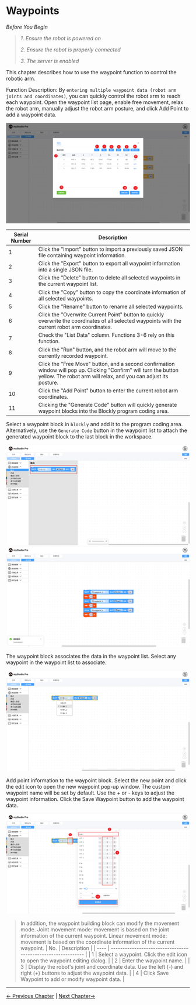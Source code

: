 # Waypoints

*Before You Begin*

> *1. Ensure the robot is powered on*
>
> *2. Ensure the robot is properly connected*
>
> *3. The server is enabled*

This chapter describes how to use the waypoint function to control the robotic arm.

Function Description: By `entering multiple waypoint data (robot arm joints and coordinates)`, you can quickly control the robot arm to reach each waypoint. Open the waypoint list page, enable free movement, relax the robot arm, manually adjust the robot arm posture, and click Add Point to add a waypoint data.

<img src="../../../resources/3-FunctionsAndApplications/5.myBlockly/blockly/waypoint2.png" />

| Serial Number | Description |
| ---- | ------------------------------------------------------------ |
| 1 | Click the "Import" button to import a previously saved JSON file containing waypoint information. |
| 2 | Click the "Export" button to export all waypoint information into a single JSON file. |
| 3 | Click the "Delete" button to delete all selected waypoints in the current waypoint list. |
| 4 | Click the "Copy" button to copy the coordinate information of all selected waypoints. |
| 5 | Click the "Rename" button to rename all selected waypoints.
| 6 | Click the "Overwrite Current Point" button to quickly overwrite the coordinates of all selected waypoints with the current robot arm coordinates. |
| 7 | Check the "List Data" column. Functions 3-6 rely on this function. |
| 8 | Click the "Run" button, and the robot arm will move to the currently recorded waypoint. |
| 9 | Click the "Free Move" button, and a second confirmation window will pop up. Clicking "Confirm" will turn the button yellow. The robot arm will relax, and you can adjust its posture. |
| 10 | Click the "Add Point" button to enter the current robot arm coordinates.
| 11 | Clicking the "Generate Code" button will quickly generate waypoint blocks into the Blockly program coding area. |

Select a waypoint block in `blockly` and add it to the program coding area. Alternatively, use the `Generate Code` button in the waypoint list to attach the generated waypoint block to the last block in the workspace.

<img src="../../../resources/3-FunctionsAndApplications/5.myBlockly/blockly/waypoint1.png" />

<img src="../../../resources/3-FunctionsAndApplications/5.myBlockly/blockly/waypoint4.png" />

The waypoint block associates the data in the waypoint list. Select any waypoint in the waypoint list to associate.

<img src="../../../resources/3-FunctionsAndApplications/5.myBlockly/blockly/waypoint3.png" />

Add point information to the waypoint block. Select the new point and click the edit icon to open the new waypoint pop-up window. The custom waypoint name will be set by default. Use the + or - keys to adjust the waypoint information. Click the Save Waypoint button to add the waypoint data.

<img src="../../../resources/3-FunctionsAndApplications/5.myBlockly/blockly/waypoint5.png" />

> In addition, the waypoint building block can modify the movement mode. Joint movement mode: movement is based on the joint information of the current waypoint. Linear movement mode: movement is based on the coordinate information of the current waypoint.
| No. | Description |
| ---- | ------------------------------------------------------------ |
| 1 | Select a waypoint. Click the edit icon to open the waypoint editing dialog. |
| 2 | Enter the waypoint name. |
| 3 | Display the robot's joint and coordinate data. Use the left (-) and right (+) buttons to adjust the waypoint data. |
| 4 | Click Save Waypoint to add or modify waypoint data.                    |

---

[← Previous Chapter](./5.5.8-program.md) | [Next Chapter→](./5.5.10-gripperUse.md)

